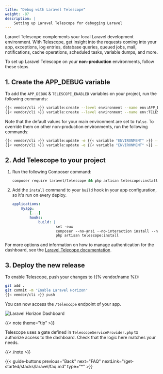 ```yaml
---
title: "Debug with Laravel Telescope"
weight: -87
description: |
    Setting up Laravel Telescope for debugging Laravel
---
```


Laravel Telescope complements your local Laravel development environment.
With Telescope, get insight into the requests coming into your app, exceptions, log entries, database queries, queued jobs, mail, notifications, cache operations, scheduled tasks, variable dumps, and more.

To set up Laravel Telescope on your **non-production** environments,
follow these steps.

## 1. Create the APP\_DEBUG variable

To add the `APP_DEBUG` & `TELESCOPE_ENABLED` variables on your project, run the following commands:

```bash {location="Terminal"}
{{< vendor/cli >}} variable:create --level environment --name env:APP_DEBUG --value false
{{< vendor/cli >}} variable:create --level environment --name env:TELESCOPE_ENABLED --value false
```

Note that the default values for your main environment are set to `false`.
To override them on other non-production environments, run the following commands:

```bash {location="Terminal"}
{{< vendor/cli >}} variable:update -e {{< variable "ENVIRONMENT" >}} --value true env:APP_DEBUG
{{< vendor/cli >}} variable:update -e {{< variable "ENVIRONMENT" >}} --value true env:TELESCOPE_ENABLED
```

## 2. Add Telescope to your project

1.  Run the following Composer command:

    ```bash {location="Terminal"}
    composer require laravel/telescope && php artisan telescope:install
    ```

2.  Add the `install` command to your `build` hook in your app configuration,
    so it's run on every deploy.

    ```yaml {configFile="app"}
    applications:
        myapp:
            [...]
            hooks:
                build: |
                        set -eux
                        composer --no-ansi --no-interaction install --no-progress --prefer-dist --optimize-autoloader --no-dev
                        php artisan telescope:install
    ```

For more options and information on how to manage authentication for the dashboard,
see the [Laravel Telecope documentation](https://laravel.com/docs/master/telescope#installation).

## 3. Deploy the new release

To enable Telescope, push your changes to {{% vendor/name %}}:

```bash {location="Terminal"}
git add .
git commit -m "Enable Laravel Horizon"
{{< vendor/cli >}} push
```

You can now access the `/telescope` endpoint of your app.

![Laravel Horizon Dashboard](/images/guides/laravel/telescope-dashboard.png "0.5")

{{< note theme="tip" >}}

Telescope uses a gate defined in `TelescopeServiceProvider.php` to authorize access to the dashboard.
Check that the logic here matches your needs.

{{< /note >}}

{{< guide-buttons previous="Back" next="FAQ" nextLink="/get-started/stacks/laravel/faq.md" type="\*" >}}
